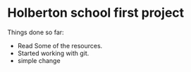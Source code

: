 # Holberton school first project
Things done so far:
- Read Some of the resources.
- Started working with git.
- simple change
